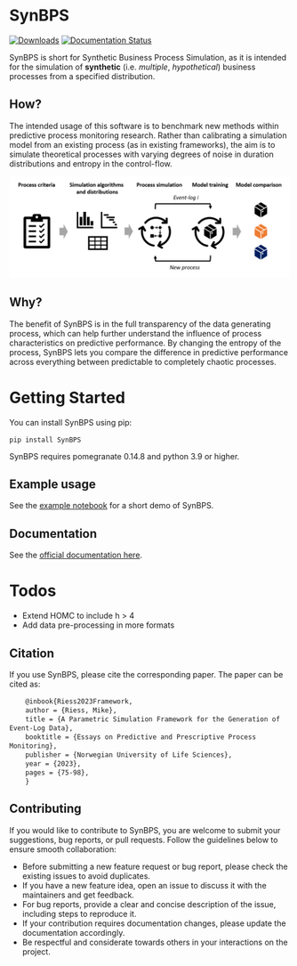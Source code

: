 # SynBPS
[![Downloads](https://static.pepy.tech/badge/synbps)](https://pepy.tech/project/synbps) [![Documentation Status](https://readthedocs.org/projects/synbps/badge/?version=latest)](https://synbps.readthedocs.io/en/latest/?badge=latest)

SynBPS is short for Synthetic Business Process Simulation, as it is intended for the simulation of **synthetic** (i.e. *multiple*, *hypothetical*) business processes from a specified distribution.

## How?
The intended usage of this software is to benchmark new methods within predictive process monitoring research. Rather than calibrating a simulation model from an existing process (as in existing frameworks), the aim is to simulate theoretical processes with varying degrees of noise in duration distributions and entropy in the control-flow. 

![header image](https://github.com/Mikeriess/SynBPS/blob/main/docs/illustration.png)

## Why?
The benefit of SynBPS is in the full transparency of the data generating process, which can help further understand the influence of process characteristics on predictive performance. By changing the entropy of the process, SynBPS lets you compare the difference in predictive performance across everything between predictable to completely chaotic processes.


# Getting Started
You can install SynBPS using pip:

    pip install SynBPS

SynBPS requires pomegranate 0.14.8 and python 3.9 or higher.

## Example usage
See the [example notebook](https://github.com/Mikeriess/SynBPS/blob/main/tests/test_pypi.ipynb) for a short demo of SynBPS.

## Documentation
See the [official documentation here](https://synbps.readthedocs.io/en/latest/).

# Todos
- Extend HOMC to include h > 4
- Add data pre-processing in more formats

## Citation
If you use SynBPS, please cite the corresponding paper. The paper can be cited as:

```
	@inbook{Riess2023Framework,
	author = {Riess, Mike},
	title = {A Parametric Simulation Framework for the Generation of Event-Log Data},
	booktitle = {Essays on Predictive and Prescriptive Process Monitoring},
	publisher = {Norwegian University of Life Sciences},
	year = {2023},
	pages = {75-98},
	}
```

## Contributing
If you would like to contribute to SynBPS, you are welcome to submit your suggestions, bug reports, or pull requests. Follow the guidelines below to ensure smooth collaboration:

- Before submitting a new feature request or bug report, please check the existing issues to avoid duplicates.
- If you have a new feature idea, open an issue to discuss it with the maintainers and get feedback.
- For bug reports, provide a clear and concise description of the issue, including steps to reproduce it.
- If your contribution requires documentation changes, please update the documentation accordingly.
- Be respectful and considerate towards others in your interactions on the project.


